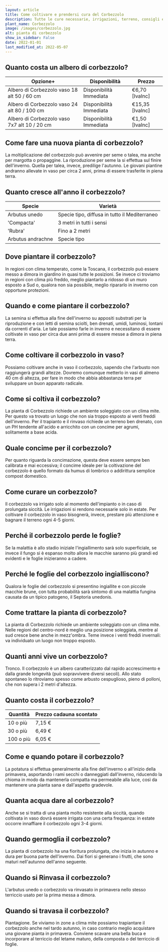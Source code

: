 ```yaml
---
layout: article
title: Come coltivare e prendersi cura del Corbezzolo
description: Tutte le cure necessarie, irrigazioni, terreno, consigli e molto altro sulla coltivazione del Corbezzolo
plant_name: Corbezzolo
image: /images/corbezzolo.jpg
alt: pianta di corbezzolo
show_in_sidebar: False
date: 2022-01-01
last_modified_at: 2022-05-07
---
```


## Quanto costa un albero di corbezzolo?

|                                    Opzione+|          Disponibilità|         Prezzo|
|--------------------------------------------|-----------------------|---------------|
| Albero di Corbezzolo vaso 18 alt 50 / 60 cm|Disponibilità Immediata| €6,70 [IvaInc]|
|Albero di Corbezzolo vaso 24 alt 80 / 100 cm|Disponibilità Immediata|€15,35 [IvaInc]|
|Albero di Corbezzolo vaso 7x7 alt 10 / 20 cm|Disponibilità Immediata| €1,50 [IvaInc]|

## Come fare una nuova pianta di corbezzolo?

La moltiplicazione del corbezzolo può avvenire per seme o talea, ma anche per margotta o propaggine. La riproduzione per seme la si effettua sul finire dell'inverno. Quella per talea, invece, predilige l'autunno. Le giovani piantine andranno allevate in vaso per circa 2 anni, prima di essere trasferite in piena terra.

## Quanto cresce all'anno il corbezzolo?

|           Specie|                                      Varietà|
|-----------------|---------------------------------------------|
|    Arbutus unedo|Specie tipo, diffusa in tutto il Mediterraneo|
|       'Compacta'|                     3 metri in tutti i sensi|
|          'Rubra'|                               Fino a 2 metri|
|Arbutus andrachne|                                  Specie tipo|

## Dove piantare il corbezzolo?

In regioni con clima temperato, come la Toscana, il corbezzolo può essere messo a dimora in giardino in quasi tutte le posizioni. Se invece ci troviamo in regioni con clima più freddo, meglio piantarlo a ridosso di un muro esposto a Sud o, qualora non sia possibile, meglio ripararlo in inverno con opportune protezioni.

## Quando e come piantare il corbezzolo?

La semina si effettua alla fine dell'inverno su appositi substrati per la riproduzione e con letti di semina sciolti, ben drenati, umidi, luminosi, lontani da correnti d'aria. Le tale possiamo farle in inverno e necessitano di essere coltivate in vaso per circa due anni prima di essere messe a dimora in piena terra.

## Come coltivare il corbezzolo in vaso?

 Possiamo coltivare anche in vaso il corbezzolo, sapendo che l'arbusto non raggiungerà grandi altezze. Dovremo comunque metterlo in vasi di almeno 40 cm di altezza, per fare in modo che abbia abbastanza terra per sviluppare un buon apparato radicale.

## Come si coltiva il corbezzolo?

La pianta di Corbezzolo richiede un ambiente soleggiato con un clima mite. Per questo va trovato un luogo che non sia troppo esposto ai venti freddi dell'inverno. Per il trapianto e il rinvaso richiede un terreno ben drenato, con un PH tendente all'acido e arricchito con un concime per agrumi, solitamente a base acida.

## Quale concime per il corbezzolo?

Per quanto riguarda la concimazione, questa deve essere sempre ben calibrata e mai eccessiva; il concime ideale per la coltivazione del corbezzolo è quello formato da humus di lombrico o addirittura semplice compost domestico.

## Come curare un corbezzolo?

Il corbezzolo va irrigato solo al momento dell'impianto o in caso di prolungata siccità. Le irrigazioni si rendono necessarie solo in estate. Per coltivare il corbezzolo in vaso bisognerà, invece, prestare più attenzione e bagnare il terreno ogni 4-5 giorni.

## Perché il corbezzolo perde le foglie?

 Se la malattia è allo stadio iniziale l'ingiallimento sarà solo superficiale, se invece il fungo si è espanso molto allora le macchie saranno più grandi ed evidenti e le foglie inizieranno a cadere.

## Perché le foglie del corbezzolo ingialliscono?

Qualora le foglie del corbezzolo si presentino ingiallite e con piccole macchie brune, con tutta probabilità sarà sintomo di una malattia fungina causata da un tipico patogeno, il Septoria unedonis.

## Come trattare la pianta di corbezzolo?

La pianta di Corbezzolo richiede un ambiente soleggiato con un clima mite. Nelle regioni del centro-nord è meglio una posizione soleggiata, mentre al sud cresce bene anche in mezz'ombra. Teme invece i venti freddi invernali: va individuato un luogo non troppo esposto.

## Quanti anni vive un corbezzolo?

Tronco. Il corbezzolo è un albero caratterizzato dal rapido accrescimento e dalla grande longevità (può sopravvivere diversi secoli). Allo stato spontaneo lo ritroviamo spesso come arbusto cespuglioso, pieno di polloni, che non supera i 2 metri d'altezza.

## Quanto costa il corbezzolo?

| Quantità|Prezzo cadauna scontato|
|---------|-----------------------|
| 10 o più|                 7,15 €|
| 30 o più|                 6,49 €|
|100 o più|                 6,05 €|

## Come e quando potare il corbezzolo?

La potatura si effettua generalmente alla fine dell'inverno o all'inizio della primavera, asportando i rami secchi o danneggiati dall'inverno, riducendo la chioma in modo da mantenerla compatta ma permeabile alla luce, così da mantenere una pianta sana e dall'aspetto gradevole.

## Quanta acqua dare al corbezzolo?

 Anche se si tratta di una pianta molto resistente alla siccità, quando coltivata in vaso dovrà essere irrigata con una certa frequenza: in estate occorre innaffiare il corbezzolo ogni 3-4 giorni.

## Quando germoglia il corbezzolo?

La pianta di corbezzolo ha una fioritura prolungata, che inizia in autunno e dura per buona parte dell'inverno. Dai fiori si generano i frutti, che sono maturi nell'autunno dell'anno seguente.

## Quando si Rinvasa il corbezzolo?

 L'arbutus unedo o corbezzolo va rinvasato in primavera nello stesso terriccio usato per la prima messa a dimora.

## Quando si travasa il corbezzolo?

Piantagione. Se viviamo in zone a clima mite possiamo trapiantare il corbezzolo anche nel tardo autunno, in caso contrario meglio acquistare una giovane pianta in primavera. Conviene scavare una bella buca e incorporare al terriccio del letame maturo, della composta o del terriccio di foglie.

